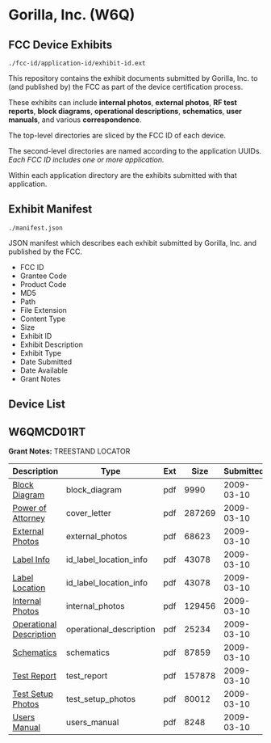 # Gorilla, Inc. (W6Q)
## FCC Device Exhibits

```
./fcc-id/application-id/exhibit-id.ext
```

This repository contains the exhibit documents submitted by Gorilla, Inc. to (and published by) the FCC as part of the device certification process.

These exhibits can include **internal photos**, **external photos**, **RF test reports**, **block diagrams**, **operational descriptions**, **schematics**, **user manuals**, and various **correspondence**.

The top-level directories are sliced by the FCC ID of each device.

The second-level directories are named according to the application UUIDs. *Each FCC ID includes one or more application.*

Within each application directory are the exhibits submitted with that application. 

## Exhibit Manifest

```
./manifest.json
```

JSON manifest which describes each exhibit submitted by Gorilla, Inc. and published by the FCC.

- FCC ID
- Grantee Code
- Product Code
- MD5
- Path
- File Extension
- Content Type
- Size
- Exhibit ID
- Exhibit Description
- Exhibit Type
- Date Submitted
- Date Available
- Grant Notes

## Device List
## W6QMCD01RT
**Grant Notes:** TREESTAND LOCATOR

| Description | Type | Ext | Size | Submitted | Available |
| ----------- | ---- | --- | ---- | --------- | --------- |
| [Block Diagram](W6QMCD01RT/03d2f94fb7e95b9bc1733018abd5028a/1078471.pdf) | block_diagram | pdf | 9990 | 2009-03-10 | 2009-03-10 |
| [Power of Attorney](W6QMCD01RT/03d2f94fb7e95b9bc1733018abd5028a/1078481.pdf) | cover_letter | pdf | 287269 | 2009-03-10 | 2009-03-10 |
| [External Photos](W6QMCD01RT/03d2f94fb7e95b9bc1733018abd5028a/1078472.pdf) | external_photos | pdf | 68623 | 2009-03-10 | 2009-03-10 |
| [Label Info](W6QMCD01RT/03d2f94fb7e95b9bc1733018abd5028a/1078474.pdf) | id_label_location_info | pdf | 43078 | 2009-03-10 | 2009-03-10 |
| [Label Location](W6QMCD01RT/03d2f94fb7e95b9bc1733018abd5028a/1078474.pdf) | id_label_location_info | pdf | 43078 | 2009-03-10 | 2009-03-10 |
| [Internal Photos](W6QMCD01RT/03d2f94fb7e95b9bc1733018abd5028a/1078473.pdf) | internal_photos | pdf | 129456 | 2009-03-10 | 2009-03-10 |
| [Operational Description](W6QMCD01RT/03d2f94fb7e95b9bc1733018abd5028a/1078476.pdf) | operational_description | pdf | 25234 | 2009-03-10 | 2009-03-10 |
| [Schematics](W6QMCD01RT/03d2f94fb7e95b9bc1733018abd5028a/1078477.pdf) | schematics | pdf | 87859 | 2009-03-10 | 2009-03-10 |
| [Test Report](W6QMCD01RT/03d2f94fb7e95b9bc1733018abd5028a/1078478.pdf) | test_report | pdf | 157878 | 2009-03-10 | 2009-03-10 |
| [Test Setup Photos](W6QMCD01RT/03d2f94fb7e95b9bc1733018abd5028a/1078479.pdf) | test_setup_photos | pdf | 80012 | 2009-03-10 | 2009-03-10 |
| [Users Manual](W6QMCD01RT/03d2f94fb7e95b9bc1733018abd5028a/1078480.pdf) | users_manual | pdf | 8248 | 2009-03-10 | 2009-03-10 |
